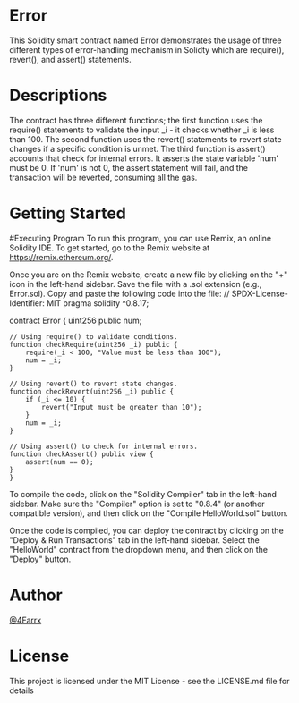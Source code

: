 # Error
This Solidity smart contract named Error demonstrates the usage of three different types of error-handling mechanism in Solidty which are require(), revert(), and assert() statements.
# Descriptions
The contract has three different functions; the first function uses the require() statements to validate the input _i - it checks whether _i is less than 100. The second function uses the revert() statements to revert state changes if a specific condition is unmet. The third function is assert() accounts that check for internal errors. It asserts the state variable 'num' must be 0. If 'num' is not 0, the assert statement will fail, and the transaction will be reverted, consuming all the gas.
# Getting Started
#Executing Program
To run this program, you can use Remix, an online Solidity IDE. To get started, go to the Remix website at https://remix.ethereum.org/.

Once you are on the Remix website, create a new file by clicking on the "+" icon in the left-hand sidebar. Save the file with a .sol extension (e.g., Error.sol). Copy and paste the following code into the file:
// SPDX-License-Identifier: MIT
pragma solidity ^0.8.17;

contract Error {
    uint256 public num;

    // Using require() to validate conditions.
    function checkRequire(uint256 _i) public {
        require(_i < 100, "Value must be less than 100");
        num = _i;
    }

    // Using revert() to revert state changes.
    function checkRevert(uint256 _i) public {
        if (_i <= 10) {
            revert("Input must be greater than 10");
        }
        num = _i;
    }

    // Using assert() to check for internal errors.
    function checkAssert() public view {
        assert(num == 0);
    }
    }

To compile the code, click on the "Solidity Compiler" tab in the left-hand sidebar. Make sure the "Compiler" option is set to "0.8.4" (or another compatible version), and then click on the "Compile HelloWorld.sol" button.

Once the code is compiled, you can deploy the contract by clicking on the "Deploy & Run Transactions" tab in the left-hand sidebar. Select the "HelloWorld" contract from the dropdown menu, and then click on the "Deploy" button.

# Author
[@4Farrx](https://twitter.com/4Farrx)

# License
This project is licensed under the MIT License - see the LICENSE.md file for details
